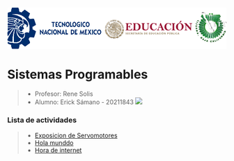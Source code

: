 ![](Imagenes/Img_Escuela.png)
# **Sistemas Programables**
> - Profesor: Rene Solis
> - Alumno: Erick Sámano - 20211843
![](Imagenes/ING,jpg)
### Lista de actividades
>- [Exposicion de Servomotores](servo-motor.md)
>- [Hola munddo](Hola.md)
>- [Hora de internet](Hora.md)